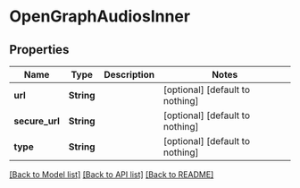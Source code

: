 # OpenGraphAudiosInner


## Properties
Name | Type | Description | Notes
------------ | ------------- | ------------- | -------------
**url** | **String** |  | [optional] [default to nothing]
**secure_url** | **String** |  | [optional] [default to nothing]
**type** | **String** |  | [optional] [default to nothing]


[[Back to Model list]](../README.md#models) [[Back to API list]](../README.md#api-endpoints) [[Back to README]](../README.md)


